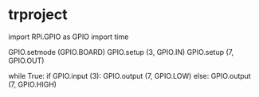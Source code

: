 # trproject

import RPi.GPIO as GPIO
import time

GPIO.setmode (GPIO.BOARD)
GPIO.setup (3, GPIO.IN)
GPIO.setup (7, GPIO.OUT)

while True:
if GPIO.input (3):
GPIO.output (7, GPIO.LOW)
else:
GPIO.output (7, GPIO.HIGH)
